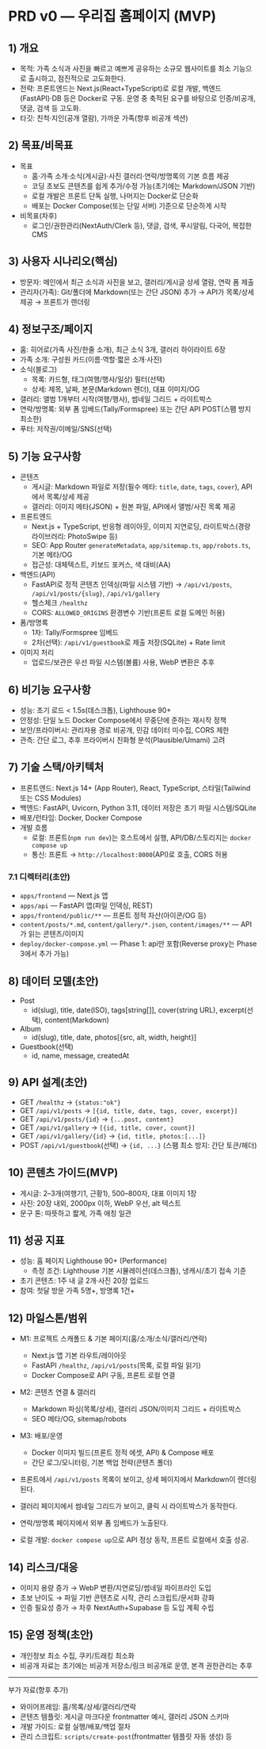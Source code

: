 # PRD v0 — 우리집 홈페이지 (MVP)

## 1) 개요
- 목적: 가족 소식과 사진을 빠르고 예쁘게 공유하는 소규모 웹사이트를 최소 기능으로 출시하고, 점진적으로 고도화한다.
- 전략: 프론트엔드는 Next.js(React+TypeScript)로 로컬 개발, 백엔드(FastAPI)·DB 등은 Docker로 구동. 운영 중 축적된 요구를 바탕으로 인증/비공개, 댓글, 검색 등 고도화.
- 타깃: 친척·지인(공개 열람), 가까운 가족(향후 비공개 섹션)

## 2) 목표/비목표
- 목표
  - 홈·가족 소개·소식(게시글)·사진 갤러리·연락/방명록의 기본 흐름 제공
  - 코딩 초보도 콘텐츠를 쉽게 추가/수정 가능(초기에는 Markdown/JSON 기반)
  - 로컬 개발은 프론트 단독 실행, 나머지는 Docker로 단순화
  - 배포는 Docker Compose(또는 단일 서버) 기준으로 단순하게 시작
- 비목표(차후)
  - 로그인/권한관리(NextAuth/Clerk 등), 댓글, 검색, 푸시알림, 다국어, 복잡한 CMS

## 3) 사용자 시나리오(핵심)
- 방문자: 메인에서 최근 소식과 사진을 보고, 갤러리/게시글 상세 열람, 연락 폼 제출
- 관리자(가족): Git/폴더에 Markdown(또는 간단 JSON) 추가 → API가 목록/상세 제공 → 프론트가 렌더링

## 4) 정보구조/페이지
- 홈: 히어로(가족 사진/한줄 소개), 최근 소식 3개, 갤러리 하이라이트 6장
- 가족 소개: 구성원 카드(이름·역할·짧은 소개·사진)
- 소식(블로그)
  - 목록: 카드형, 태그(여행/행사/일상) 필터(선택)
  - 상세: 제목, 날짜, 본문(Markdown 렌더), 대표 이미지/OG
- 갤러리: 앨범 1개부터 시작(여행/행사), 썸네일 그리드 + 라이트박스
- 연락/방명록: 외부 폼 임베드(Tally/Formspree) 또는 간단 API POST(스팸 방지 최소한)
- 푸터: 저작권/이메일/SNS(선택)

## 5) 기능 요구사항
- 콘텐츠
  - 게시글: Markdown 파일로 저장(필수 메타: `title`, `date`, `tags`, `cover`), API에서 목록/상세 제공
  - 갤러리: 이미지 메타(JSON) + 원본 파일, API에서 앨범/사진 목록 제공
- 프론트엔드
  - Next.js + TypeScript, 반응형 레이아웃, 이미지 지연로딩, 라이트박스(경량 라이브러리: PhotoSwipe 등)
  - SEO: App Router `generateMetadata`, `app/sitemap.ts`, `app/robots.ts`, 기본 메타/OG
  - 접근성: 대체텍스트, 키보드 포커스, 색 대비(AA)
- 백엔드(API)
  - FastAPI로 정적 콘텐츠 인덱싱(파일 시스템 기반) → `/api/v1/posts`, `/api/v1/posts/{slug}`, `/api/v1/gallery`
  - 헬스체크 `/healthz`
  - CORS: `ALLOWED_ORIGINS` 환경변수 기반(프론트 로컬 도메인 허용)
- 폼/방명록
  - 1차: Tally/Formspree 임베드
  - 2차(선택): `/api/v1/guestbook`로 제출 저장(SQLite) + Rate limit
- 이미지 처리
  - 업로드/보관은 우선 파일 시스템(볼륨) 사용, WebP 변환은 추후

## 6) 비기능 요구사항
- 성능: 초기 로드 < 1.5s(데스크톱), Lighthouse 90+
- 안정성: 단일 노드 Docker Compose에서 무중단에 준하는 재시작 정책
- 보안/프라이버시: 관리자용 경로 비공개, 민감 데이터 미수집, CORS 제한
- 관측: 간단 로그, 추후 프라이버시 친화형 분석(Plausible/Umami) 고려

## 7) 기술 스택/아키텍처
- 프론트엔드: Next.js 14+ (App Router), React, TypeScript, 스타일(Tailwind 또는 CSS Modules)
- 백엔드: FastAPI, Uvicorn, Python 3.11, 데이터 저장은 초기 파일 시스템/SQLite
- 배포/런타임: Docker, Docker Compose
- 개발 흐름
  - 로컬: 프론트(`npm run dev`)는 호스트에서 실행, API/DB/스토리지는 `docker compose up`
  - 통신: 프론트 → `http://localhost:8000`(API)로 호출, CORS 허용

### 7.1 디렉터리(초안)
- `apps/frontend` — Next.js 앱
- `apps/api` — FastAPI 앱(파일 인덱싱, REST)
- `apps/frontend/public/**` — 프론트 정적 자산(아이콘/OG 등)
- `content/posts/*.md`, `content/gallery/*.json`, `content/images/**` — API가 읽는 콘텐츠/이미지
- `deploy/docker-compose.yml` — Phase 1: api만 포함(Reverse proxy는 Phase 3에서 추가 가능)

## 8) 데이터 모델(초안)
- Post
  - id(slug), title, date(ISO), tags[string[]], cover(string URL), excerpt(선택), content(Markdown)
- Album
  - id(slug), title, date, photos[{src, alt, width, height}]
- Guestbook(선택)
  - id, name, message, createdAt

## 9) API 설계(초안)
- GET `/healthz` → `{status:"ok"}`
- GET `/api/v1/posts` → `[{id, title, date, tags, cover, excerpt}]`
- GET `/api/v1/posts/{id}` → `{...post, content}`
- GET `/api/v1/gallery` → `[{id, title, cover, count}]`
- GET `/api/v1/gallery/{id}` → `{id, title, photos:[...]}`
- POST `/api/v1/guestbook`(선택) → `{id, ...}` (스팸 최소 방지: 간단 토큰/헤더)

## 10) 콘텐츠 가이드(MVP)
- 게시글: 2–3개(여행기1, 근황1), 500–800자, 대표 이미지 1장
- 사진: 20장 내외, 2000px 이하, WebP 우선, alt 텍스트
- 문구 톤: 따뜻하고 짧게, 가족 애칭 일관

## 11) 성공 지표
- 성능: 홈 페이지 Lighthouse 90+ (Performance)
  - 측정 조건: Lighthouse 기본 시뮬레이션(데스크톱), 냉캐시/초기 접속 기준
- 초기 콘텐츠: 1주 내 글 2개·사진 20장 업로드
- 참여: 첫달 방문 가족 5명+, 방명록 1건+

## 12) 마일스톤/범위
- M1: 프로젝트 스캐폴드 & 기본 페이지(홈/소개/소식/갤러리/연락)
  - Next.js 앱 기본 라우트/레이아웃
  - FastAPI `/healthz`, `/api/v1/posts`(목록, 로컬 파일 읽기)
  - Docker Compose로 API 구동, 프론트 로컬 연결
- M2: 콘텐츠 연결 & 갤러리
  - Markdown 파싱(목록/상세), 갤러리 JSON/이미지 그리드 + 라이트박스
  - SEO 메타/OG, sitemap/robots
- M3: 배포/운영
  - Docker 이미지 빌드(프론트 정적 에셋, API) & Compose 배포
  - 간단 로그/모니터링, 기본 백업 전략(콘텐츠 폴더)

- 프론트에서 `/api/v1/posts` 목록이 보이고, 상세 페이지에서 Markdown이 렌더링된다.
- 갤러리 페이지에서 썸네일 그리드가 보이고, 클릭 시 라이트박스가 동작한다.
- 연락/방명록 페이지에서 외부 폼 임베드가 노출된다.
- 로컬 개발: `docker compose up`으로 API 정상 동작, 프론트 로컬에서 호출 성공.

## 14) 리스크/대응
- 이미지 용량 증가 → WebP 변환/지연로딩/썸네일 파이프라인 도입
- 초보 난이도 → 파일 기반 콘텐츠로 시작, 관리 스크립트/문서화 강화
- 인증 필요성 증가 → 차후 NextAuth+Supabase 등 도입 계획 수립

## 15) 운영 정책(초안)
- 개인정보 최소 수집, 쿠키/트래킹 최소화
- 비공개 자료는 초기에는 비공개 저장소/링크 비공개로 운영, 본격 권한관리는 추후

---

부가 자료(향후 추가)
- 와이어프레임: 홈/목록/상세/갤러리/연락
- 콘텐츠 템플릿: 게시글 마크다운 frontmatter 예시, 갤러리 JSON 스키마
- 개발 가이드: 로컬 실행/배포/백업 절차
- 관리 스크립트: `scripts/create-post`(frontmatter 템플릿 자동 생성) 등
